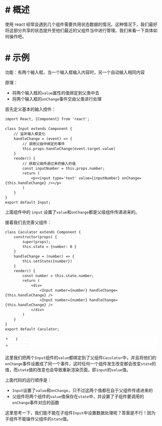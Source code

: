 # # 概述

使用 react 经常会遇到几个组件需要共用状态数据的情况。这种情况下，我们最好将这部分共享的状态提升至他们最近的父组件当中进行管理。我们来看一下具体如何操作吧。

# # 示例

功能：有两个输入框，当一个输入框输入内容时，另一个自动输入相同内容

原理：

- 将两个输入框的`value`属性的值绑定到父类中去
- 将两个输入框的`onChange`事件交由父类进行处理

首先定义基本的输入控件：

```react
import React, {Component} from 'react';

class Input extends Component {
    // 监听输入框变化
    handleChange = (event) => {
        // 调用父级中绑定的事件
        this.props.handleChange(event.target.value)
    }
    render() {
        // 获取父级传递过来的输入的值
        const inputNumber = this.props.number;
        return (
            <p><input type='text' value={inputNumber} onChange={this.handleChange} /></p>
        )
    }
}
export default Input;
```

上面组件中的 `input` 设置了`value`和`onChange`都是父级组件传递进来的。

接着我们去完善父组件：

```react
class Caculator extends Component {
    constructor(props) {
        super(props);
        this.state = {number: 0 }
    }
    handleChange = (number) => {
        this.setState({number})
    }
    render() {
        const number = this.state.number;
        return (
            <div>
                <Input number={number} handleChange={this.handleChange} />
                <Input number={number} handleChange={this.handleChange} />
            </div>
        )
    }
}
export default Caculator;
```

![](IMGS/state-ascension.gif)

这里我们把两个`Input`组件的`value`都绑定到了父组件`Caculator`中，并且将他们的`onChange`事件设置成了同一个事件，这时任何一个组件发生改变都会改变`state`的值，而`state`值的改变也会导致重新渲染页面，即`input`的`value`值。

上面代码的运行顺序是：

- `Input`设置了`value`和`onChange`，只不过这两个值都在自于父组件传递进来的
- 父组件将两个组件的`value`值保存在`state`中，并设置了子组件要调用的`onChange`事件对应的函数

这里思考一下，我们能不能在子组件`Input`中设置数据处理呢？答案是不行！因为子组件不能操作父组件的`state`值。